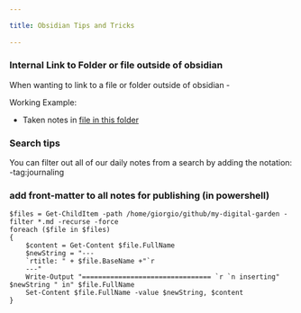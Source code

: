```yaml
---
title: Obsidian Tips and Tricks 
---
```

### Internal Link to Folder or file outside of obsidian
When wanting to link to a file or folder outside of obsidian - 

Working Example:
- Taken notes in [file in this folder](<file:///C:\Users\giorgio\Box\GEDB Master Folder\Projects\P - ESG Holdings\ESG - Prospectus Checks>)

### Search tips
You can filter out all of our daily notes from a search by adding the notation:
-tag:journaling

### add front-matter to all notes for publishing (in powershell)
```
$files = Get-ChildItem -path /home/giorgio/github/my-digital-garden -filter *.md -recurse -force
foreach ($file in $files)
{
   	$content = Get-Content $file.FullName
	$newString = "---
	`rtitle: " + $file.BaseName +"`r 
	---"
	Write-Output "================================ `r `n inserting" $newString " in" $file.FullName
	Set-Content $file.FullName -value $newString, $content
}

```
